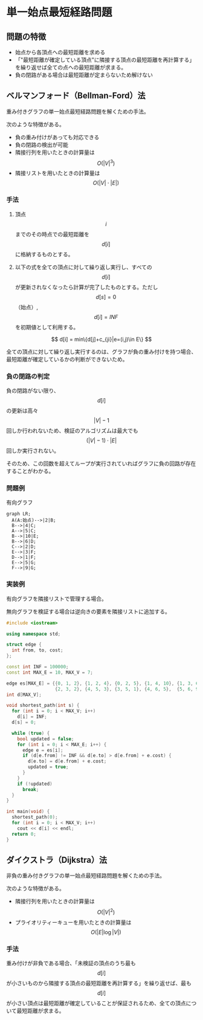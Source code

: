# 単一始点最短経路問題

## 問題の特徴

* 始点から各頂点への最短距離を求める
* 「"最短距離が確定している頂点"に隣接する頂点の最短距離を再計算する」を繰り返せば全ての点への最短距離が求まる。
* 負の閉路がある場合は最短距離が定まらないため解けない

## ベルマンフォード（Bellman-Ford）法

重み付きグラフの単一始点最短経路問題を解くための手法。

次のような特徴がある。

* 負の重み付けがあっても対応できる
* 負の閉路の検出が可能
* 隣接行列を用いたときの計算量は$$O(|V|^3)$$
* 隣接リストを用いたときの計算量は$$O(|V|\cdot |E|)$$

### 手法

1. 頂点$$i$$までのその時点での最短距離を$$d[i]$$に格納するものとする。

1. 以下の式を全ての頂点に対して繰り返し実行し、すべての$$d[i]$$が更新されなくなったら計算が完了したものとする。ただし$$d[s] = 0$$（始点）, $$d[i]=INF$$を初期値として利用する。

<center>
$$
d[i] = min\{d[j]+c_{ji}|e=(i,j)\in E\}
$$
</center>


全ての頂点に対して繰り返し実行するのは、グラフが負の重み付けを持つ場合、最短距離が確定しているかの判断ができないため。

### 負の閉路の判定

負の閉路がない限り、$$d[i]$$の更新は高々$$|V|-1$$回しか行われないため、検証のアルゴリズムは最大でも$$(|V|-1)\cdot |E|$$回しか実行されない。

そのため、この回数を超えてループが実行されていればグラフに負の回路が存在することがわかる。

### 問題例

有向グラフ

```mermaid
graph LR;
  A(A:始点)-->|2|B;
  B-->|4|C;
  A-->|5|C;
  B-->|10|E;
  B-->|6|D;
  C-->|2|D;
  E-->|3|F;
  D-->|1|F;
  E-->|5|G;
  F-->|9|G;
```

### 実装例

有向グラフを隣接リストで管理する場合。

無向グラフを検証する場合は逆向きの要素を隣接リストに追加する。

```cpp
#include <iostream>

using namespace std;

struct edge {
  int from, to, cost;
};

const int INF = 100000;
const int MAX_E = 10, MAX_V = 7;

edge es[MAX_E] = {{0, 1, 2}, {1, 2, 4}, {0, 2, 5}, {1, 4, 10}, {1, 3, 6},
                  {2, 3, 2}, {4, 5, 3}, {3, 5, 1}, {4, 6, 5},  {5, 6, 9}};
int d[MAX_V];

void shortest_path(int s) {
  for (int i = 0; i < MAX_V; i++)
    d[i] = INF;
  d[s] = 0;

  while (true) {
    bool updated = false;
    for (int i = 0; i < MAX_E; i++) {
      edge e = es[i];
      if (d[e.from] != INF && d[e.to] > d[e.from] + e.cost) {
        d[e.to] = d[e.from] + e.cost;
        updated = true;
      }
    }
    if (!updated)
      break;
  }
}

int main(void) {
  shortest_path(0);
  for (int i = 0; i < MAX_V; i++)
    cout << d[i] << endl;
  return 0;
}
```

## ダイクストラ（Dijkstra）法

非負の重み付きグラフの単一始点最短経路問題を解くための手法。

次のような特徴がある。

* 隣接行列を用いたときの計算量は$$O(|V|^2)$$
* プライオリティーキューを用いたときの計算量は$$O(|E|\log |V|)$$

### 手法

重み付けが非負である場合、「未検証の頂点のうち最も$$d[i]$$が小さいものから隣接する頂点の最短距離を再計算する」を繰り返せば、最も$$d[i]$$が小さい頂点は最短距離が確定していることが保証されるため、全ての頂点について最短距離が求まる。

```cpp

```
